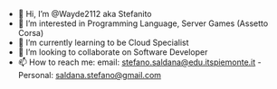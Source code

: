 - 👋 Hi, I’m @Wayde2112 aka Stefanito
- 👀 I’m interested in Programming Language, Server Games (Assetto Corsa)
- 🌱 I’m currently learning to be Cloud Specialist
- 💞️ I’m looking to collaborate on Software Developer
- 📫 How to reach me: email: stefano.saldana@edu.itspiemonte.it - Personal: saldana.stefano@gmail.com

<!---
Wayde2112/Wayde2112 is a ✨ special ✨ repository because its `README.md` (this file) appears on your GitHub profile.
You can click the Preview link to take a look at your changes.
--->
